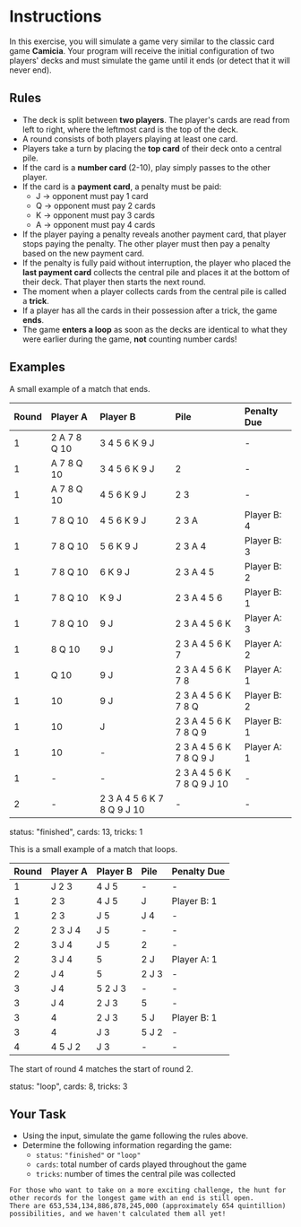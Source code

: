 # Instructions

In this exercise, you will simulate a game very similar to the classic card game **Camicia**.
Your program will receive the initial configuration of two players' decks and must simulate the game until it ends (or detect that it will never end).

## Rules

- The deck is split between **two players**.
  The player's cards are read from left to right, where the leftmost card is the top of the deck.
- A round consists of both players playing at least one card.
- Players take a turn by placing the **top card** of their deck onto a central pile.
- If the card is a **number card** (2-10), play simply passes to the other player.
- If the card is a **payment card**, a penalty must be paid:
  - J → opponent must pay 1 card
  - Q → opponent must pay 2 cards
  - K → opponent must pay 3 cards
  - A → opponent must pay 4 cards
- If the player paying a penalty reveals another payment card, that player stops paying the penalty.
  The other player must then pay a penalty based on the new payment card.
- If the penalty is fully paid without interruption, the player who placed the **last payment card** collects the central pile and places it at the bottom of their deck.
  That player then starts the next round.
- The moment when a player collects cards from the central pile is called a **trick**.
- If a player has all the cards in their possession after a trick, the game **ends**.
- The game **enters a loop** as soon as the decks are identical to what they were earlier during the game, **not** counting number cards!

## Examples

A small example of a match that ends.

| Round | Player A     | Player B                   | Pile                       | Penalty Due |
| :---- | :----------- | :------------------------- | :------------------------- | :---------- |
| 1     | 2 A 7 8 Q 10 | 3 4 5 6 K 9 J              |                            | -           |
| 1     | A 7 8 Q 10   | 3 4 5 6 K 9 J              | 2                          | -           |
| 1     | A 7 8 Q 10   | 4 5 6 K 9 J                | 2 3                        | -           |
| 1     | 7 8 Q 10     | 4 5 6 K 9 J                | 2 3 A                      | Player B: 4 |
| 1     | 7 8 Q 10     | 5 6 K 9 J                  | 2 3 A 4                    | Player B: 3 |
| 1     | 7 8 Q 10     | 6 K 9 J                    | 2 3 A 4 5                  | Player B: 2 |
| 1     | 7 8 Q 10     | K 9 J                      | 2 3 A 4 5 6                | Player B: 1 |
| 1     | 7 8 Q 10     | 9 J                        | 2 3 A 4 5 6 K              | Player A: 3 |
| 1     | 8 Q 10       | 9 J                        | 2 3 A 4 5 6 K 7            | Player A: 2 |
| 1     | Q 10         | 9 J                        | 2 3 A 4 5 6 K 7 8          | Player A: 1 |
| 1     | 10           | 9 J                        | 2 3 A 4 5 6 K 7 8 Q        | Player B: 2 |
| 1     | 10           | J                          | 2 3 A 4 5 6 K 7 8 Q 9      | Player B: 1 |
| 1     | 10           | -                          | 2 3 A 4 5 6 K 7 8 Q 9 J    | Player A: 1 |
| 1     | -            | -                          | 2 3 A 4 5 6 K 7 8 Q 9 J 10 | -           |
| 2     | -            | 2 3 A 4 5 6 K 7 8 Q 9 J 10 | -                          | -           |

status: "finished", cards: 13, tricks: 1

This is a small example of a match that loops.

| Round | Player A | Player B | Pile  | Penalty Due |
| :---- | :------- | :------- | :---- | :---------- |
| 1     | J 2 3    | 4 J 5    | -     | -           |
| 1     | 2 3      | 4 J 5    | J     | Player B: 1 |
| 1     | 2 3      | J 5      | J 4   | -           |
| 2     | 2 3 J 4  | J 5      | -     | -           |
| 2     | 3 J 4    | J 5      | 2     | -           |
| 2     | 3 J 4    | 5        | 2 J   | Player A: 1 |
| 2     | J 4      | 5        | 2 J 3 | -           |
| 3     | J 4      | 5 2 J 3  | -     | -           |
| 3     | J 4      | 2 J 3    | 5     | -           |
| 3     | 4        | 2 J 3    | 5 J   | Player B: 1 |
| 3     | 4        | J 3      | 5 J 2 | -           |
| 4     | 4 5 J 2  | J 3      | -     | -           |

The start of round 4 matches the start of round 2.

status: "loop", cards: 8, tricks: 3

## Your Task

- Using the input, simulate the game following the rules above.
- Determine the following information regarding the game:
  - `status`: `"finished"` or `"loop"`
  - `cards`: total number of cards played throughout the game
  - `tricks`: number of times the central pile was collected

~~~~exercism/advanced
For those who want to take on a more exciting challenge, the hunt for other records for the longest game with an end is still open.
There are 653,534,134,886,878,245,000 (approximately 654 quintillion) possibilities, and we haven't calculated them all yet!
~~~~
